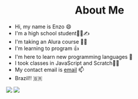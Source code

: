 <h1 align="center"> About Me </h1>


- Hi, my name is Enzo 😄
- I'm a high school student😮‍💨✍️ 
- I'm taking an Alura course 🙌💪
- I'm learning to program 👍
- I'm here to learn new programming languages 🛁
- I took classes in JavaScript and Scratch👨‍💻
- My contact email is [email](enzohenriquebonatto@gmail.com) 📫
- Brazil!! 🇧🇷

![](https://img.shields.io/badge/JavaScript-323330?style=for-the-badge&logo=javascript&logoColor=F7DF1E)
![](https://img.shields.io/badge/Scratch-4D97FF?style=for-the-badge&logo=Scratch&logoColor=white)
